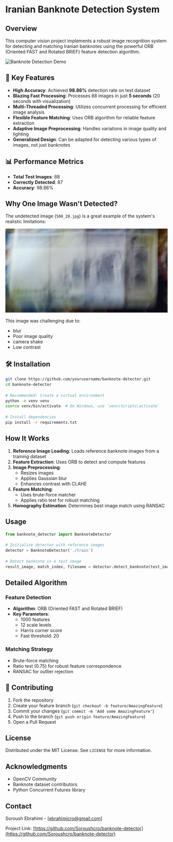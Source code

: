 # Iranian Banknote Detection System

## Overview

This computer vision project implements a robust image recognition system for detecting and matching Iranian banknotes using the powerful ORB (Oriented FAST and Rotated BRIEF) feature detection algorithm.

![Banknote Detection Demo](demo.gif)

## 🚀 Key Features

- **High Accuracy**: Achieved **98.86%** detection rate on test dataset
- **Blazing Fast Processing**: Processes 88 images in just **5 seconds** (20 seconds with visualization)
- **Multi-Threaded Processing**: Utilizes concurrent processing for efficient image analysis
- **Flexible Feature Matching**: Uses ORB algorithm for reliable feature extraction
- **Adaptive Image Preprocessing**: Handles variations in image quality and lighting
- **Generalized Design**: Can be adapted for detecting various types of images, not just banknotes

## 📊 Performance Metrics

- **Total Test Images**: 88
- **Correctly Detected**: 87
- **Accuracy**: 98.86%

## Why One Image Wasn't Detected?

The undetected image (`500_20.jpg`) is a great example of the system's realistic limitations:

![Undetected Image](test/500_20.jpg)

This image was challenging due to:
- blur
- Poor image quality
- camera shake
- Low contrast

## 🛠 Installation

```bash
git clone https://github.com/yourusername/banknote-detector.git
cd banknote-detector

# Recommended: Create a virtual environment
python -m venv venv
source venv/bin/activate  # On Windows, use `venv\Scripts\activate`

# Install dependencies
pip install -r requirements.txt
```

## How It Works

1. **Reference Image Loading**: Loads reference banknote images from a training dataset
2. **Feature Extraction**: Uses ORB to detect and compute features
3. **Image Preprocessing**: 
   - Resizes images
   - Applies Gaussian blur
   - Enhances contrast with CLAHE
4. **Feature Matching**: 
   - Uses brute-force matcher
   - Applies ratio test for robust matching
5. **Homography Estimation**: Determines best image match using RANSAC

## Usage

```python
from banknote_detector import BanknoteDetector

# Initialize detector with reference images
detector = BanknoteDetector('./train')

# Detect banknote in a test image
result_image, match_index, filename = detector.detect_banknote(test_image)
```

## Detailed Algorithm

### Feature Detection
- **Algorithm**: ORB (Oriented FAST and Rotated BRIEF)
- **Key Parameters**:
  - 1000 features
  - 12 scale levels
  - Harris corner score
  - Fast threshold: 20

### Matching Strategy
- Brute-force matching
- Ratio test (0.75) for robust feature correspondence
- RANSAC for outlier rejection

## 🌟 Contributing

1. Fork the repository
2. Create your feature branch (`git checkout -b feature/AmazingFeature`)
3. Commit your changes (`git commit -m 'Add some AmazingFeature'`)
4. Push to the branch (`git push origin feature/AmazingFeature`)
5. Open a Pull Request

## License

Distributed under the MIT License. See `LICENSE` for more information.

## Acknowledgments

- OpenCV Community
- Banknote dataset contributors
- Python Concurrent Futures library

## Contact

Soroush Ebrahimi - [ebrahimicro@gmail.com]

Project Link: [https://github.com/Soroushcro/banknote-detector](https://github.com/Soroushcro/banknote-detector)